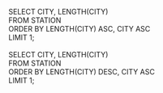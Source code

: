 SELECT CITY, LENGTH(CITY)
<br>
FROM STATION
<br>
ORDER BY LENGTH(CITY) ASC, CITY ASC
<br>
LIMIT 1;
<br>
<br>
SELECT CITY, LENGTH(CITY)
<br>
FROM STATION
<br>
ORDER BY LENGTH(CITY) DESC, CITY ASC
<br>
LIMIT 1;
